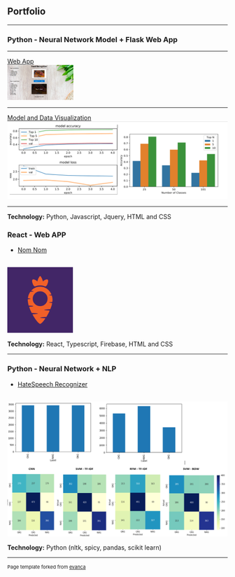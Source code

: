 ## Portfolio

---

### Python - Neural Network Model + Flask Web App  

---
[Web App](https://github.com/Hennakhan/S20-team8-project/tree/master/Demo/FoodRecognizer-Webapp)
<br>
<img src="/images/3.png?raw=true" width="30%" height="30%" />

---
[Model and Data Visualization](https://github.com/Hennakhan/S20-team8-project/tree/master/Demo/CNN_Models)
<img src="images/StatisticalAnalysis.PNG?raw=true"/>

---
<b>Technology:</b> Python, Javascript, Jquery, HTML and CSS

### React - Web APP 

- [Nom Nom ](https://nomnom.gives/)
<br>
 <img src="images/appicon.png?raw=true" width="150" height="150"/>

<b>Technology:</b> React, Typescript, Firebase, HTML and CSS

---

### Python - Neural Network + NLP 

- [HateSpeech Recognizer](https://github.com/Hennakhan/Hate-speech-detection-using-CNN-SVM-RFM)
<br>
<img src="images/Capture.PNG?raw=true"/>

<b>Technology:</b> Python (nltk, spicy, pandas, scikit learn)

---
<p style="font-size:11px">Page template forked from <a href="https://github.com/evanca/quick-portfolio">evanca</a></p>
<!-- Remove above link if you don't want to attibute -->
